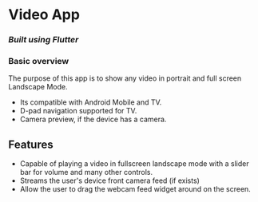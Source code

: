 # Video App
### ___Built using Flutter___
### Basic overview

The purpose of this app is to show any video in portrait and full screen Landscape Mode.

- Its compatible with Android Mobile and TV.
- D-pad navigation supported for TV.
- Camera preview, if the device has a camera.

## Features

- Capable of playing a video in fullscreen landscape mode with a slider bar for volume and many other controls.
- Streams the user's device front camera feed (if exists)
- Allow the user to drag the webcam feed widget around on the screen.

